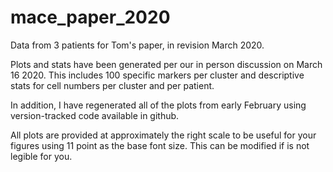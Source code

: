 # mace_paper_2020
Data from 3 patients for Tom's paper, in revision March 2020.

Plots and stats have been generated per our in person discussion on March 16 2020.  This includes 100 specific markers per cluster and descriptive stats for cell numbers per cluster and per patient.

In addition, I have regenerated all of the plots from early February using version-tracked code available in github.

All plots are provided at approximately the right scale to be useful for your figures using 11 point as the base font size.  This can be modified if is not legible for you. 
